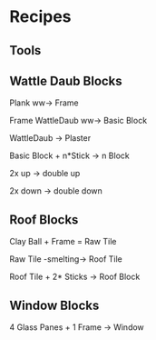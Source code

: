 # Recipes #

## Tools ##



## Wattle Daub Blocks ##

Plank ww-> Frame

Frame WattleDaub ww-> Basic Block

WattleDaub -> Plaster

Basic Block + n*Stick -> n Block

2x up -> double up

2x down -> double down


## Roof Blocks ##

Clay Ball + Frame = Raw Tile

Raw Tile -smelting-> Roof Tile

Roof Tile + 2* Sticks -> Roof Block

## Window Blocks ##

4 Glass Panes + 1 Frame -> Window

